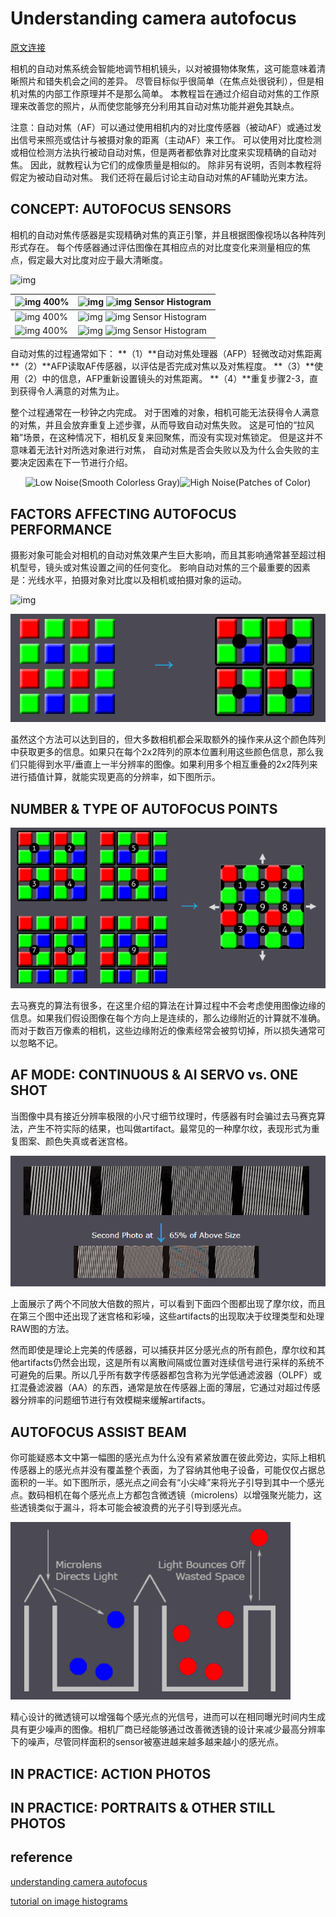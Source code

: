 # Understanding camera autofocus

[原文连接](https://www.cambridgeincolour.com/tutorials/camera-autofocus.htm)  

相机的自动对焦系统会智能地调节相机镜头，以对被摄物体聚焦，这可能意味着清晰照片和错失机会之间的差异。 尽管目标似乎很简单（在焦点处很锐利），但是相机对焦的内部工作原理并不是那么简单。 本教程旨在通过介绍自动对焦的工作原理来改善您的照片，从而使您能够充分利用其自动对焦功能并避免其缺点。

注意：自动对焦（AF）可以通过使用相机内的对比度传感器（被动AF）或通过发出信号来照亮或估计与被摄对象的距离（主动AF）来工作。 可以使用对比度检测或相位检测方法执行被动自动对焦，但是两者都依靠对比度来实现精确的自动对焦。 因此，就教程认为它们的成像质量是相似的。 除非另有说明，否则本教程将假定为被动自动对焦。 我们还将在最后讨论主动自动对焦的AF辅助光束方法。

## CONCEPT: AUTOFOCUS SENSORS

相机的自动对焦传感器是实现精确对焦的真正引擎，并且根据图像视场以各种阵列形式存在。 每个传感器通过评估图像在其相应点的对比度变化来测量相应的焦点，假定最大对比度对应于最大清晰度。

![img](https://cdn.cambridgeincolour.com/images/tutorials/af_swan1b.jpg)



| ![img](https://cdn.cambridgeincolour.com/images/tutorials/af_swanzm3.png) 400% | ![img](https://cdn.cambridgeincolour.com/images/tutorials/af_swanzm3hist.png) ![img](https://cdn.cambridgeincolour.com/images/tutorials/af_histgrad128.jpg) Sensor Histogram |
| ------------------------------------------------------------ | ------------------------------------------------------------ |
| ![img](https://cdn.cambridgeincolour.com/images/tutorials/af_swanzm2.png) 400% | ![img](https://cdn.cambridgeincolour.com/images/tutorials/af_swanzm2hist.png) ![img](https://cdn.cambridgeincolour.com/images/tutorials/af_histgrad128.jpg) Sensor Histogram |
| ![img](https://cdn.cambridgeincolour.com/images/tutorials/af_swanzm1.png) 400% | ![img](https://cdn.cambridgeincolour.com/images/tutorials/af_swanzm1hist.png) ![img](https://cdn.cambridgeincolour.com/images/tutorials/af_histgrad128.jpg) Sensor Histogram |

自动对焦的过程通常如下：
**（1）**自动对焦处理器（AFP）轻微改动对焦距离
**（2）**AFP读取AF传感器，以评估是否完成对焦以及对焦程度。
**（3）**使用（2）中的信息，AFP重新设置镜头的对焦距离。
**（4）**重复步骤2-3，直到获得令人满意的对焦为止。

整个过程通常在一秒钟之内完成。 对于困难的对象，相机可能无法获得令人满意的对焦，并且会放弃重复上述步骤，从而导致自动对焦失败。 这是可怕的“拉风箱”场景，在这种情况下，相机反复来回聚焦，而没有实现对焦锁定。 但是这并不意味着无法针对所选对象进行对焦， 自动对焦是否会失败以及为什么会失败的主要决定因素在下一节进行介绍。

<div align="center">
<img src="https://cdn.cambridgeincolour.com/images/tutorials/wb_mixed-ex2.jpg" height="500px" alt="Low Noise(Smooth Colorless Gray)" ><img src="https://cdn.cambridgeincolour.com/images/tutorials/wb_mixed-ex.jpg" height="500px" alt="High Noise(Patches of Color)" >
</div>





## FACTORS AFFECTING AUTOFOCUS PERFORMANCE

摄影对象可能会对相机的自动对焦效果产生巨大影响，而且其影响通常甚至超过相机型号，镜头或对焦设置之间的任何变化。 影响自动对焦的三个最重要的因素是：光线水平，拍摄对象对比度以及相机或拍摄对象的运动。

![img](https://cdn.cambridgeincolour.com/images/tutorials/af_pointquality-top2.png)



![demosaic](/jpg/1.1_demosaic.png)





虽然这个方法可以达到目的，但大多数相机都会采取额外的操作来从这个颜色阵列中获取更多的信息。如果只在每个2x2阵列的原本位置利用这些颜色信息，那么我们只能得到水平/垂直上一半分辨率的图像。如果利用多个相互重叠的2x2阵列来进行插值计算，就能实现更高的分辨率，如下图所示。

## NUMBER & TYPE OF AUTOFOCUS POINTS

![demosaic2](/jpg/1.1_demosaic2.png)

去马赛克的算法有很多，在这里介绍的算法在计算过程中不会考虑使用图像边缘的信息。如果我们假设图像在每个方向上是连续的，那么边缘附近的计算就不准确。而对于数百万像素的相机，这些边缘附近的像素经常会被剪切掉，所以损失通常可以忽略不记。

## AF MODE: CONTINUOUS & AI SERVO vs. ONE SHOT

当图像中具有接近分辨率极限的小尺寸细节纹理时，传感器有时会骗过去马赛克算法，产生不符实际的结果，也叫做artifact。最常见的一种摩尔纹，表现形式为重复图案、颜色失真或者迷宫格。

![demosaic_artifact](/jpg/1.1_demosaic_artifact.png)

上面展示了两个不同放大倍数的照片，可以看到下面四个图都出现了摩尔纹，而且在第三个图中还出现了迷宫格和彩噪，这些artifacts的出现取决于纹理类型和处理RAW图的方法。

然而即使是理论上完美的传感器，可以捕获并区分感光点的所有颜色，摩尔纹和其他artifacts仍然会出现，这是所有以离散间隔或位置对连续信号进行采样的系统不可避免的后果。所以几乎所有数字传感器都包含称为光学低通滤波器（OLPF）或扛混叠滤波器（AA）的东西，通常是放在传感器上面的薄层，它通过对超过传感器分辨率的问题细节进行有效模糊来缓解artifacts。

## AUTOFOCUS ASSIST BEAM

你可能疑惑本文中第一幅图的感光点为什么没有紧紧放置在彼此旁边，实际上相机传感器上的感光点并没有覆盖整个表面，为了容纳其他电子设备，可能仅仅占据总面积的一半。如下图所示，感光点之间会有“小尖峰”来将光子引导到其中一个感光点。数码相机在每个感光点上方都包含微透镜（microlens）以增强聚光能力，这些透镜类似于漏斗，将本可能会被浪费的光子引导到感光点。

![microlens](/jpg/1.1_microlens.png)

精心设计的微透镜可以增强每个感光点的光信号，进而可以在相同曝光时间内生成具有更少噪声的图像。相机厂商已经能够通过改善微透镜的设计来减少最高分辨率下的噪声，尽管同样面积的sensor被塞进越来越多越来越小的感光点。

## IN PRACTICE: ACTION PHOTOS





## IN PRACTICE: PORTRAITS & OTHER STILL PHOTOS



## reference
[understanding camera autofocus](https://www.cambridgeincolour.com/tutorials/camera-autofocus.htm)  

[tutorial on image histograms](https://www.cambridgeincolour.com/tutorials/histograms1.htm)